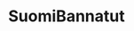---
title: SuomiBannatut
crosslinks:
- Suomi
- HommaInAction
- ShitRedditSays
- europe
- Keskustelu
---